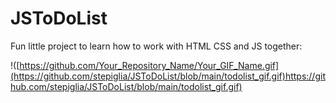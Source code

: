 # JSToDoList

Fun little project to learn how to work with HTML CSS and JS together: 

!([https://github.com/Your_Repository_Name/Your_GIF_Name.gif](https://github.com/stepiglia/JSToDoList/blob/main/todolist_gif.gif)https://github.com/stepiglia/JSToDoList/blob/main/todolist_gif.gif)
